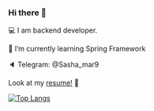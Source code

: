 ### Hi there 👋
💻 I am backend developer.

🌱 I’m currently learning Spring Framework

🔈 Telegram: @Sasha_mar9

Look at my [resume!](https) 🍰


[![Top Langs](https://github-readme-stats.vercel.app/api/top-langs/?username=pichkasik)](https://github.com/anuraghazra/github-readme-stats)



<!--
**pichkasik/pichkasik** is a ✨ _special_ ✨ repository because its `README.md` (this file) appears on your GitHub profile.

Here are some ideas to get you started:

- 🔭 I’m currently working on ...
- 🌱 I’m currently learning ...
- 👯 I’m looking to collaborate on ...
- 🤔 I’m looking for help with ...
- 💬 Ask me about ...
- 📫 How to reach me: ...
- 😄 Pronouns: ...
- ⚡ Fun fact: ...
-->
